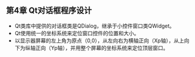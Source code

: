## 第4章 Qt对话框程序设计
- Qt类库中提供的对话框类是QDialog，继承于小控件窗口类QWidget。
- Qt使用统一的坐标系统来定位窗口控件的位置和大小。
- 以显示器屏幕的左上角为原点（0,0），从左向右为横轴正向（Xp轴），从上向下为纵轴正向（Yp轴），并用整个屏幕的坐标系统来定位顶层窗口。